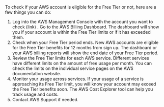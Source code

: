 To check if your AWS account is eligible for the Free Tier or not, here are a few things you can do:

1. Log into the AWS Management Console with the account you want to check (link) . 
    Go to the AWS Billing Dashboard. 
    The dashboard will show you if your account is within the Free Tier limits or if it has exceeded them.
2. Check when your Free Tier period ends. New AWS accounts are eligible for the Free Tier benefits for 12 months from sign up. 
     The dashboard or your AWS billing reports will show the end date of your Free Tier period.
3. Review the Free Tier limits for each AWS service. Different services have different limits on the amount of free usage per month. 
     You can check the limits on the individual service pages on the AWS documentation website.
4. Monitor your usage across services. If your usage of a service is approaching its Free Tier limit, you will know your account may exceed the Free Tier benefits soon. 
     The AWS Cost Explorer tool can help you track usage and costs.
5. Contact AWS Support if needed.